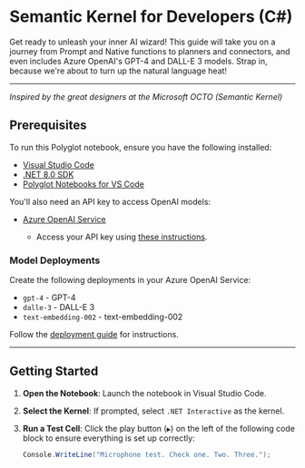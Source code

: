 # Semantic Kernel for Developers (C#)

Get ready to unleash your inner AI wizard! This guide will take you on a journey from Prompt and Native functions to planners and connectors, and even includes Azure OpenAI's GPT-4 and DALL-E 3 models. Strap in, because we're about to turn up the natural language heat!

---

_Inspired by the great designers at the Microsoft OCTO (Semantic Kernel)_

## Prerequisites

To run this Polyglot notebook, ensure you have the following installed:

- [Visual Studio Code](https://code.visualstudio.com/Download)
- [.NET 8.0 SDK](https://dotnet.microsoft.com/en-us/download)
- [Polyglot Notebooks for VS Code](https://marketplace.visualstudio.com/items?itemName=ms-dotnettools.dotnet-interactive-vscode)

You'll also need an API key to access OpenAI models:

- [Azure OpenAI Service](https://learn.microsoft.com/en-us/azure/cognitive-services/openai/quickstart)

   - Access your API key using [these instructions](https://learn.microsoft.com/en-us/azure/cognitive-services/openai/reference).

### Model Deployments

Create the following deployments in your Azure OpenAI Service:

- `gpt-4` - GPT-4
- `dalle-3` - DALL-E 3
- `text-embedding-002` - text-embedding-002

Follow the [deployment guide](https://learn.microsoft.com/en-us/azure/cognitive-services/openai/how-to/create-resource?pivots=web-portal) for instructions.

---

## Getting Started

1. **Open the Notebook**: Launch the notebook in Visual Studio Code.

2. **Select the Kernel**: If prompted, select `.NET Interactive` as the kernel.

3. **Run a Test Cell**: Click the play button (`▶️`) on the left of the following code block to ensure everything is set up correctly:

   ```csharp
   Console.WriteLine("Microphone test. Check one. Two. Three.");
